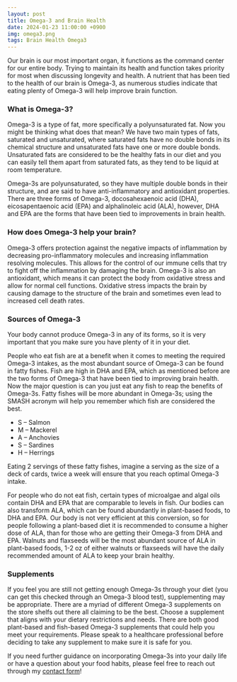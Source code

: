 ```yaml
---
layout: post
title: Omega-3 and Brain Health
date: 2024-01-23 11:00:00 +0900
img: omega3.png
tags: Brain Health Omega3
---
```


Our brain is our most important organ, it functions as the command center for our entire body. Trying to maintain its health and function takes priority for most when discussing longevity and health. A nutrient that has been tied to the health of our brain is Omega-3, as numerous studies indicate that eating plenty of Omega-3 will help improve brain function. 

### What is Omega-3?
Omega-3 is a type of fat, more specifically a polyunsaturated fat. Now you might be thinking what does that mean? We have two main types of fats, saturated and unsaturated, where saturated fats have no double bonds in its chemical structure and unsaturated fats have one or more double bonds. Unsaturated fats are considered to be the healthy fats in our diet and you can easily tell them apart from saturated fats, as they tend to be liquid at room temperature. 

Omega-3s are polyunsaturated, so they have multiple double bonds in their structure, and are said to have anti-inflammatory and antioxidant properties. There are three forms of Omega-3, docosahexaenoic acid (DHA), eicosapentaenoic acid (EPA) and alphalinoleic acid (ALA), however, DHA and EPA are the forms that have been tied to improvements in brain health. 

### How does Omega-3 help your brain? 
Omega-3 offers protection against the negative impacts of inflammation by decreasing pro-inflammatory molecules and increasing inflammation resolving molecules. This allows for the control of our immune cells that try to fight off the inflammation by damaging the brain. Omega-3 is also an antioxidant, which means it can protect the body from oxidative stress and allow for normal cell functions. Oxidative stress impacts the brain by causing damage to the structure of the brain and sometimes even lead to increased cell death rates.

### Sources of Omega-3
Your body cannot produce Omega-3 in any of its forms, so it is very important that you make sure you have plenty of it in your diet. 

People who eat fish are at a benefit when it comes to meeting the required Omega-3 intakes, as the most abundant source of Omega-3 can be found in fatty fishes. Fish are high in DHA and EPA, which as mentioned before are the two forms of Omega-3 that have been tied to improving brain health. Now the major question is can you just eat any fish to reap the benefits of Omega-3s. Fatty fishes will be more abundant in Omega-3s; using the SMASH acronym will help you remember which fish are considered the best.


<ul>
<li>S – Salmon</li>
<li>M – Mackerel</li>
<li>A – Anchovies</li>
<li>S – Sardines</li>
<li>H – Herrings</li>
</ul>

Eating 2 servings of these fatty fishes, imagine a serving as the size of a deck of cards, twice a week will ensure that you reach optimal Omega-3 intake.

For people who do not eat fish, certain types of microalgae and algal oils contain DHA and EPA that are comparable to levels in fish. Our bodies can also transform ALA, which can be found abundantly in plant-based foods, to DHA and EPA. Our body is not very efficient at this conversion, so for people following a plant-based diet it is recommended to consume a higher dose of ALA, than for those who are getting their Omega-3 from DHA and EPA. Walnuts and flaxseeds will be the most abundant source of ALA in plant-based foods, 1-2 oz of either walnuts or flaxseeds will have the daily recommended amount of ALA to keep your brain healthy.

### Supplements
If you feel you are still not getting enough Omega-3s through your diet (you can get this checked through an Omega-3 blood test), supplementing may be appropriate. There are a myriad of different Omega-3 supplements on the store shelfs out there all claiming to be the best. Choose a supplement that aligns with your dietary restrictions and needs. There are both good plant-based and fish-based Omega-3 supplements that could help you meet your requirements. Please speak to a healthcare professional before deciding to take any supplement to make sure it is safe for you.


If you need further guidance on incorporating Omega-3s into your daily life or have a question about your food habits, please feel free to reach out through my [contact form](/contact.html)!

